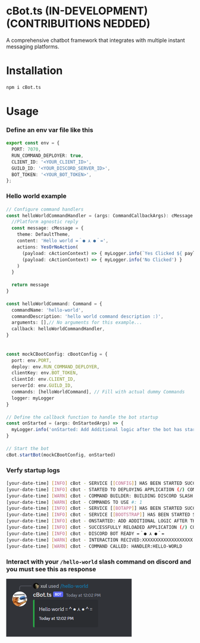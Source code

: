 # cBot.ts (IN-DEVELOPMENT) (CONTRIBUITIONS NEDDED)
A comprehensive chatbot framework that integrates with multiple instant messaging platforms.

# Installation

```bash
npm i cBot.ts
```

# Usage

### Define an env var file like this
```ts
export const env = {
  PORT: 7070,
  RUN_COMMAND_DEPLOYER: true,
  CLIENT_ID: '<YOUR_CLIENT_ID>',
  GUILD_ID: '<YOUR_DISCORD_SERVER_ID>',
  BOT_TOKEN: '<YOUR_BOT_TOKEN>',
};
```
### Hello world example
```ts
// Configure command handlers
const helloWorldCommandHandler = (args: CommandCallbackArgs): cMessage | void => {
  //Platform agnostic reply
  const message: cMessage = {
    theme: DefaultTheme,
    content: 'Hello world =＾● ⋏ ●＾=',
    actions: YesOrNoAction(
      (payload: cActionContext) => { myLogger.info(`Yes Clicked ${ payload.dependency?.get('BotApp')}`) },
      (payload: cActionContext) => { myLogger.info('No Clicked') }
    )
  }

  return message
}

const helloWorldCommand: Command = {
  commandName: 'hello-world',
  commandDescription: 'hello world command description :)',
  arguments: [],// No arguments for this example...
  callback: helloWorldCommandHandler,
}


const mockCBootConfig: cBootConfig = {
  port: env.PORT,
  deploy: env.RUN_COMMAND_DEPLOYER,
  clientKey: env.BOT_TOKEN, 
  clientId: env.CLIENT_ID,
  serverId: env.GUILD_ID,
  commands: [helloWorldCommand], // Fill with actual dummy Commands
  logger: myLogger
}

// Define the callback function to handle the bot startup
const onStarted = (args: OnStartedArgs) => {
  myLogger.info('onStarted: Add Additional logic after the bot has started')
}

// Start the bot
cBot.startBot(mockCBootConfig, onStarted)
```

### Verfy startup logs
```bash
[your-date-time] [INFO] cBot - SERVICE [[CONFIG]] HAS BEEN STARTED SUCCESSFULLY
[your-date-time] [INFO] cBot - STARTED TO DEPLOYING APPLICATION (/) COMMANDS OR ANY UNDERYLING COMMAND DEPLOYMENT.
[your-date-time] [WARN] cBot - COMMAND BUILDER: BUILDING DISCORD SLASH COMMAND FOR: HELLO-WORLD
[your-date-time] [WARN] cBot - COMMANDS TO USE #: 1
[your-date-time] [INFO] cBot - SERVICE [[BOTAPP]] HAS BEEN STARTED SUCCESSFULLY
[your-date-time] [INFO] cBot - SERVICE [[BOOTSTRAP]] HAS BEEN STARTED SUCCESSFULLY
[your-date-time] [INFO] cBot - ONSTARTED: ADD ADDITIONAL LOGIC AFTER THE BOT HAS STARTED
[your-date-time] [INFO] cBot - SUCCESSFULLY RELOADED APPLICATION (/) COMMANDS.
[your-date-time] [INFO] cBot - DISCORD BOT READY =＾● ⋏ ●＾=
[your-date-time] [WARN] cBot - INTERACTION RECIVED:XXXXXXXXXXXXXXXXXXX
[your-date-time] [WARN] cBot - COMMAND CALLED: HANDLER:HELLO-WORLD
```

### Interact with your `/hello-world` slash command on discord and you must see this as response
![hello world example screen shot](images/hello-world-ss.PNG)
